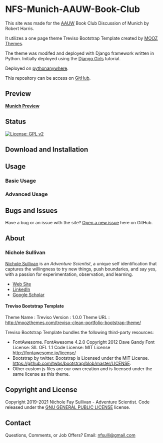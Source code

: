 # NFS-Munich-AAUW-Book-Club

This site was made for the [AAUW](https://www.aauw.org/) Book Club Discussion of Munich by Robert Harris.

It utilizes a one page theme Treviso Bootstrap Template created by [MOOZ Themes](http://moozthemes.com/).

The theme was modifed and deployed with Django framework written in Python. Initially deployed using the [Django Girls](https://djangogirls.org/en/) tutorial.

Deployed on [pythonanywhere](https://www.pythonanywhere.com).

This repository can be access on [GitHub](https://github.com/colee222/NFS-Munich-AAUW-Book-Club).

## Preview

**[Munich Preview](https://colee222.pythonanywhere.com)**

## Status

[![License: GPL v2](https://img.shields.io/badge/License-GPL_v2-blue.svg)](https://www.gnu.org/licenses/old-licenses/gpl-2.0.en.html)

## Download and Installation

## Usage

### Basic Usage

### Advanced Usage

## Bugs and Issues

Have a bug or an issue with the site? [Open a new issue](https://github.com/colee222/NFS-Munich-AAUW-Book-Club/issues) here on GitHub.

## About

### Nichole Sullivan

[Nichole Sullivan](https://colee222.github.io/NFS-Adv-Sci/) is an *Adventure Scientist*, a unique self identification that captures the willingness to try new things, push boundaries, and say yes, with a passion for experimentation, observation, and learning.

* [Web Site](https://colee222.github.io/NFS-Adv-Sci/)
* [LinkedIn](https://www.linkedin.com/in/nicholesullivan)
* [Google Scholar](https://scholar.google.com/citations?user=XphOlooAAAAJ&hl=en)

#### Treviso Bootstrap Template

Theme Name : Treviso
Version    : 1.0.0
Theme URL  : http://moozthemes.com/treviso-clean-portfolio-bootstrap-theme/

Treviso Bootstrap Template bundles the following third-party resources:

* FontAwesome.
  FontAwesome 4.2.0
  Copyright 2012 Dave Gandy
  Font License: SIL OFL 1.1
  Code License: MIT License
  http://fontawesome.io/license/
* Bootstrap by twitter.
  Bootstrap is Licensed under the MIT License. https://github.com/twbs/bootstrap/blob/master/LICENSE.
* Other custom js files are our own creation and is licensed under the same license as this theme.
## Copyright and License

Copyright 2019-2021 Nichole Fay Sullivan - Adventure Scientist. Code released under the [GNU GENERAL PUBLIC LICENSE](https://github.com/colee222/NFS-Munich-AAUW-Book-Club/blob/main/LICENSE) license.

## Contact

Questions, Comments, or Job Offers? Email: [nfsulli@gmail.com](nfsulli@gmail.com)

